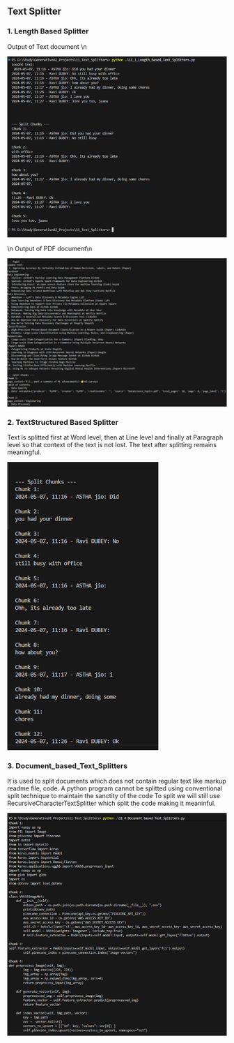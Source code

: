 ## Text Splitter

### 1. Length Based Splitter

Output of  Text document \n

![alt text](image.png)

\n Output of  PDF document\n

![alt text](image-1.png)

### 2. TextStructured Based Splitter
Text is splitted first at Word level, then at Line level and finally at Paragraph level so that context of the text is not lost.
The text after splitting remains meaningful.

![alt text](image-2.png)

### 3. Document_based_Text_Splitters

It is used to split documents which does not contain regular text like markup readme file, code.
A python program cannot be splitted using conventional split technique to maintain the sanctity of the code
To split we will still use RecursiveCharacterTextSplitter which split the code making it meaninful.

![alt text](image-5.png)